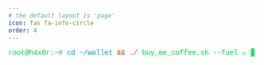 ```yaml
---
# the default layout is 'page'
icon: fas fa-info-circle
order: 4
---
```

<style>
	.terminal-link {
	  display: inline-block;
	  color: #2ecc71;
	  text-decoration: none;
	  padding: 0;
	  position: relative;
	  overflow: hidden;
	  text-shadow: 0 0 4px rgba(46, 204, 113, 0.5);
	  transition: all 0.3s;
	  background: transparent;
	  border: none;
	  outline: none;
	  box-shadow: none;
	  
	  font-family: 'Courier New', monospace;
	  padding: 0;
	  margin: 0;
	}
	
	.content a:not(.img-link) {
		border-bottom: 0px solid var(--link-underline-color);
	}
	
	/* Blinking Cursor */
	.terminal-link::after {
	  content: "▋";
	  animation: blink 1s step-end infinite;
	  color: #2ecc71;
	  margin-left: 2px;
	  text-shadow: 0 0 8px #2ecc71;
	}
	@keyframes blink {
	  0%, 100% { opacity: 1; }
	  50% { opacity: 0; }
	}
	
	.terminal-link:hover {
	  animation: glitch-text-only 0.2s infinite;
	  background: transparent !important;
	}
	
	
	/* TV Static Effect on Hover */
	.terminal-link:hover::before {
	  background: 
	    linear-gradient(0deg, rgba(0, 0, 0, 0.1) 25%, 
	    transparent 25%, transparent 50%, 
	    rgba(0, 0, 0, 0.1) 50%, 
	    rgba(0, 0, 0, 0.1) 75%, 
	    transparent 75%),
	    url('data:image/png;base64,iVBORw0KGgoAAAANSUhEUgAAAAQAAAAECAYAAACp8Z5+AAAAIklEQVQIW2NkQAKrVq36zwjjgzhhYWGMYAEYB8RmROaABADeOQ8CXl/xfgAAAABJRU5ErkJggg==');
	  background-size: 100% 4px, auto;
	}
	@keyframes glitch-text-only {
	  0% { text-shadow: 1px 0 red, -1px 0 blue; }
	  25% { text-shadow: -2px 0 blue, 2px 0 red; }
	  50% { text-shadow: 2px 0 red, -2px 0 blue; }
	  75% { text-shadow: -1px 0 blue, 1px 0 red; }
	  100% { text-shadow: 1px 0 red, -1px 0 blue; }
	}
	
	
	/* Command Syntax Coloring */
	.terminal-link span.path { color: #3498db; }
	.terminal-link span.operator { color: #e74c3c; }
	.terminal-link span.command { color: #2ecc71; }
	.terminal-link span.coffee { color: #f1c40f; }
	
	.content a.terminal-link,
	a.terminal-link,
	.content a.terminal-link:hover,
	.terminal-link:hover {
	  border-bottom: none !important;
	  text-decoration: none !important;
	}
</style>


<a href="https://www.buymeacoffee.com/gourabdg" class="terminal-link">
  <span class="command">root@h4x0r:~#</span> 
  <span class="path">cd ~/wallet</span>
  <span class="operator">&& ./</span>
  <span class="command">buy_me_coffee.sh &#8208;&#8208;fuel 🍵</span>
</a>

